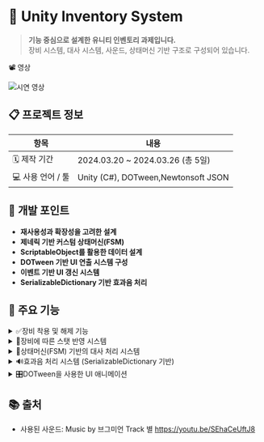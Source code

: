 # 🎒 Unity Inventory System

> **기능 중심으로 설계한 유니티 인벤토리 과제입니다.**  
> 장비 시스템, 대사 시스템, 사운드, 상태머신 기반 구조로 구성되어 있습니다.

📽️ 영상

![시연 영상](https://github.com/user-attachments/assets/3bfa9596-6ec3-49a4-9e48-0ba6091ba61a)

## 📋 프로젝트 정보

| 항목 | 내용 |
|------|------|
| 🗓️ 제작 기간 | 2024.03.20 ~ 2024.03.26 (총 5일) |
| 💻 사용 언어 / 툴 | Unity (C#), DOTween,Newtonsoft JSON |


## 🔧 개발 포인트

- **재사용성과 확장성을 고려한 설계**
- **제네릭 기반 커스텀 상태머신(FSM)**
- **ScriptableObject를 활용한 데이터 설계**
- **DOTween 기반 UI 연출 시스템 구성**
- **이벤트 기반 UI 갱신 시스템**
- **SerializableDictionary 기반 효과음 처리**


## 🧩 주요 기능
<details>
<summary>✅장비 착용 및 해제 기능</summary>
<br>

1.🔗[EquipmentInventory.cs](./Assets/03.Scripts/UI/Inventory/EquipmentInventory.cs)

👉 유저가 장비를 클릭했을 때 장비 착용/해제를 컨트롤하는 핵심 로직

```csharp
    private void ClickItem(EquipmentSlot slot)
    {
        // 같은 장비를 다시 클릭하면 해제
        if (equippedEquipment == slot)
        {
            UnEquip(slot); //장착 해제
            SoundManager.Instance.PlaySE(SEType.EquipUnEquip); //해제 효과음 재생
            DialogueManager.Instance.MoveNextSpeechState(SpeechType.UnEquip); //장착 해제 대사 표시
            return;
        }

        // 기존 장비가 있다면 해제
        if (equippedEquipment != null)
        {
            UnEquip(equippedEquipment); //장착 해제
        }
        else
        {
            DialogueManager.Instance.MoveNextSpeechState(SpeechType.Equip); //장착 대사 표시
        }

        SoundManager.Instance.PlaySE(SEType.EquipUnEquip);  //장착 효과음 재생
        Equip(slot); //장착
    }
```
>장비를 클릭했을 때 착용/해제를 처리하며, 사운드 및 대사 상태도 동시에 전환하는 핵심 상호작용 로직입니다.
</details>

<details>
<summary>🧬장비에 따른 스탯 반영 시스템</summary>
<br>
    
1.🔗[Player.cs](./Assets/03.Scripts/Player/Player.cs)

👉 장비 효과에 따라 능력치를 조정
```csharp
    private void ChangeStatus(EquipEffect[] equipEffects, int sign = 1)
    {
        foreach (var effect in equipEffects)
        {
            float value = effect.EffectValue * sign;

            switch (effect.EffectType)
            {
                case EquipEffectType.AP:
                    Character.ModifyAttackPower(value);
                    break;
                case EquipEffectType.DP:
                    Character.ModifyDefensePower(value);
                    break;
                case EquipEffectType.HP:
                    Character.ModifyHP(value);
                    break;
            }
        }
    }
```
>장비의 능력치를 하나의 메서드에서 통합 적용/해제하여, 구조적으로 일관성을 유지했습니다.


2.🔗[UIStatus.cs](./Assets/03.Scripts/UI/UIStatus.cs)

👉 스탯 변경 시 자동 UI 갱신을 위한 이벤트 등록
```csharp
    protected override void Start()
    {
        base.Start();

        player = GameManager.Instance.Player;
        player.OnUpdateStatusEvent += SetStatus; //스탯 업데이트시 호출되는 함수 설정
        SetStatus(player.Character); //플레이어 스탯 표시

        returnButton.onClick.AddListener(Return);
    }
```
>OnUpdateStatusEvent 델리게이트를 통해,
>데이터 변경이 발생할 때마다 UIStatus가 자동으로 갱신됩니다.
</details>

<details>
<summary>🧠상태머신(FSM) 기반의 대사 처리 시스템</summary>
<br>

1.🔗[StateMachine.cs](./Assets/03.Scripts/StateMachine/StateMachine.cs)

👉 상태를 바꾸면 자동으로 상태 전환
```csharp
    public StateBase<T> Current
    {
        get => current;
        set
        {
            current.OnExit();
            current = value;
            Current.StateMachine = this;
            current.OnEnter();
        }
    }
```
>제네릭 구조를 통해 **상태 타입에 관계없이 확장 가능한 상태 관리 시스템**을 구현했습니다.

2-1.🔗[SpeechStateBase.cs](./Assets/03.Scripts/StateMachine/Speech/SpeechStateBase.cs)

👉 상태 진입 시 대사 출력
```csharp
    public override void OnEnter()
    {
        DialogueManager.Instance.ShowDialogue(SpeechType, MoveNormalState); //대사 표시
    }
    public override void OnExit() { }

    private void MoveNormalState()
    {
        StateMachine.MoveNextState(SpeechType.Normal); //기본 상태로 상태 전환
    }
```

2-2.🔗[DialogueManager.cs](./Assets/03.Scripts/Manager/DialogueManager.cs)  

👉 일정 시간 후 Normal 상태로 복귀
```csharp
    //대사 출력
    public void ShowDialogue(SpeechType type, Action endEffectEvent = null)
    {
        OnEndDelayEvent = endEffectEvent;
        EffectManager.PlayFadeIn(canvasGroup, 0.3f, HideDialogue);
        dialogueText.text = GetDialogue(type);
    }

    //대사 비표시
    private void HideDialogue()
    {
        if (hideDialogueCoroutine != null)
        {
            StopCoroutine(hideDialogueCoroutine);
        }
        hideDialogueCoroutine = StartCoroutine(IHideDialogue());
    }

    private IEnumerator IHideDialogue()
    {
        yield return new WaitForSeconds(displayTime); //대사 표시후 일정 시간 대기
        EffectManager.PlayFadeOut(canvasGroup, 0.3f, OnEndDelayEvent); //일정 시간 후 말풍선 서서히 사라지기
        dialogueText.text = string.Empty; //텍스트 비우기
    }
```
> 이 구조를 통해 상태 진입 시 대사가 출력되며,  
> 일정 시간이 지나면 자동으로 Normal 상태로 전환되도록 처리됩니다.
</details>

<details>
<summary>🔊효과음 처리 시스템 (SerializableDictionary 기반)</summary>
<br>

1.🔗[SerializableDic.cs](./Assets/03.Scripts/Common/SerializableDic.cs)

👉 Enum 기반 오디오 접근을 위한 인덱서 처리
```csharp
    // 인덱서 정의
    public T2 this[T1 key]
    {
        get
        {
            try //키값 반환 시도
            {
                return GetValue(key); //문제 없을시 키값 반환 
            }
            catch (KeyNotFoundException e)
            {
                Debug.LogError($"{e.Message}"); // 키값 반환에 문제가 있으면 에러 표시
                return default; //default 반환
            }
        }
        set
        {
            for (int i = 0; i < dataList.Count; i++)
            {
                if (dataList[i].Key.Equals(key))
                {
                    dataList[i].Value = value; //vaule값 설정
                    return;
                }
            }
            // 키가 없으면 새로 추가
            dataList.Add(new SerializableData<T1, T2>() { Key = key, Value = value });
        }
    }
```

2.🔗[SoundManager.cs](./Assets/03.Scripts/Manager/SoundManager.cs)

👉 Enum을 통한 간단한 효과음 재생
```csharp
    // SEType열거형을 매개변수로 받아 해당하는 효과음 클립을 재생
    public void PlaySE(SEType type)
    {
        audioSource.PlayOneShot(dataList.SEClips[type]);
    }
```

> SEType Enum을 기반으로 효과음을 재생하며,
> SerializableDictionary를 사용하여 인스펙터에서도 Enum-Clip 매핑을 쉽게 설정할 수 있도록 구성했습니다.
</details>

<details>
<summary>🎛️DOTween을 사용한 UI 애니메이션</summary>
<br>

1.🔗[EffectManager.cs](./Assets/03.Scripts/Manager/EffectManager.cs)

👉 공통 애니메이션 래퍼 유틸
```csharp
    //서서히 보이게 하는 애니메이션
    public static void PlayFadeIn(CanvasGroup target, float duration, Action endCallback = null)
    {
        AttachOnComplete(target.DOFade(1f, duration), endCallback);
    }
    //서서히 사라지게 하는 애니메이션
    public static void PlayFadeOut(CanvasGroup target, float duration, Action endCallback = null)
    {
        AttachOnComplete(target.DOFade(0f, duration), endCallback);
    }
    ... 생략
    private static void AttachOnComplete(Tween tween, Action endCallback)
    {
        tween.OnComplete(() => endCallback?.Invoke());
    }
```
2.🔗[FadeInOutEffect.cs](./Assets/03.Scripts/Effect/FadeInOutEffect.cs)

👉 캔버스 그룹 페이드 애니메이션
```csharp
    [SerializeField] private CanvasGroup canvasGroup;
    [SerializeField] private float duration; //애니메이션이 진행될 시간(초)

    public void FadeIn(Action endFadeInEvent = null)
    {
        EffectManager.PlayFadeIn(canvasGroup, duration, endFadeInEvent);
    }

    public void FadeOut(Action endFadeOutEvent = null)
    {
        EffectManager.PlayFadeIn(canvasGroup, duration, endFadeOutEvent);
    }
```
> EffectManager에서 DOTween을 래핑한 공통 애니메이션 메서드를 관리하며,
> 각 효과 클래스는 인스펙터에서 설정 가능한 구조로 만들어 재사용성과 협업 효율을 높였습니다.
</details>

## 📚 출처
- 사용된 사운드: Music by 브그미언 Track 별 https://youtu.be/SEhaCeUftJ8

